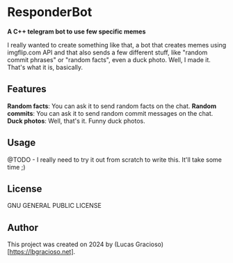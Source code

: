 # ResponderBot

**A C++ telegram bot to use few specific memes**

I really wanted to create something like that, a bot that creates memes using imgflip.com API and that also sends a few different stuff, like "random commit phrases" or "random facts", even a duck photo. Well, I made it.
That's what it is, basically.

## Features
**Random facts**: You can ask it to send random facts on the chat.
**Random commits**: You can ask it to send random commit messages on the chat.
**Duck photos**: Well, that's it. Funny duck photos.

## Usage
@TODO - I really need to try it out from scratch to write this. It'll take some time ;)

## License
GNU GENERAL PUBLIC LICENSE

## Author
This project was created on 2024 by (Lucas Gracioso)[https://lbgracioso.net].